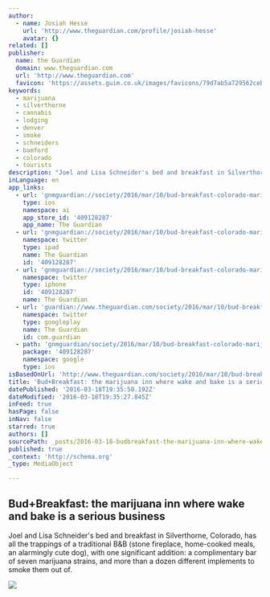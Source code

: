 ```yaml
---
author:
  - name: Josiah Hesse
    url: 'http://www.theguardian.com/profile/josiah-hesse'
    avatar: {}
related: []
publisher:
  name: the Guardian
  domain: www.theguardian.com
  url: 'http://www.theguardian.com'
  favicon: 'https://assets.guim.co.uk/images/favicons/79d7ab5a729562cebca9c6a13c324f0e/32x32.ico'
keywords:
  - marijuana
  - silverthorne
  - cannabis
  - lodging
  - denver
  - smoke
  - schneiders
  - bamford
  - colorado
  - tourists
description: "Joel and Lisa Schneider's bed and breakfast in Silverthorne, Colorado, has all the trappings of a traditional B&B (stone fireplace, home-cooked meals, an alarmingly cute dog), with one significant addition: a complimentary bar of seven marijuana strains, and more than a dozen different implements to smoke them out of."
inLanguage: en
app_links:
  - url: 'gnmguardian://society/2016/mar/10/bud-breakfast-colorado-marijuana-wake-and-bake-inn?contenttype=Article&source=applinks'
    type: ios
    namespace: ai
    app_store_id: '409128287'
    app_name: The Guardian
  - url: 'gnmguardian://society/2016/mar/10/bud-breakfast-colorado-marijuana-wake-and-bake-inn?contenttype=Article&source=twitter'
    namespace: twitter
    type: ipad
    name: The Guardian
    id: '409128287'
  - url: 'gnmguardian://society/2016/mar/10/bud-breakfast-colorado-marijuana-wake-and-bake-inn?contenttype=Article&source=twitter'
    namespace: twitter
    type: iphone
    id: '409128287'
    name: The Guardian
  - url: 'guardian://www.theguardian.com/society/2016/mar/10/bud-breakfast-colorado-marijuana-wake-and-bake-inn'
    namespace: twitter
    type: googleplay
    name: The Guardian
    id: com.guardian
  - path: 'gnmguardian/society/2016/mar/10/bud-breakfast-colorado-marijuana-wake-and-bake-inn?contenttype=Article&source=google'
    package: '409128287'
    namespace: google
    type: ios
isBasedOnUrl: 'http://www.theguardian.com/society/2016/mar/10/bud-breakfast-colorado-marijuana-wake-and-bake-inn'
title: 'Bud+Breakfast: the marijuana inn where wake and bake is a serious business'
datePublished: '2016-03-18T19:35:50.192Z'
dateModified: '2016-03-18T19:35:27.845Z'
inFeed: true
hasPage: false
inNav: false
starred: true
authors: []
sourcePath: _posts/2016-03-18-budbreakfast-the-marijuana-inn-where-wake-and-bake-is-a-se.md
published: true
_context: 'http://schema.org'
_type: MediaObject

---
```

<article style=""><h1>Bud+Breakfast: the marijuana inn where wake and bake is a serious business</h1><p>Joel and Lisa Schneider's bed and breakfast in Silverthorne, Colorado, has all the trappings of a traditional B&amp;B (stone fireplace, home-cooked meals, an alarmingly cute dog), with one significant addition: a complimentary bar of seven marijuana strains, and more than a dozen different implements to smoke them out of.</p><img src="https://i.guim.co.uk/img/media/cc4dcd00fb459a095cb701319b5f586d931ce099/0_0_1800_1080/master/1800.jpg?w=1200&amp;q=55&amp;auto=format&amp;usm=12&amp;fit=max&amp;s=09770fd7e723d5d41efb4a13f2c3be35" /></article>